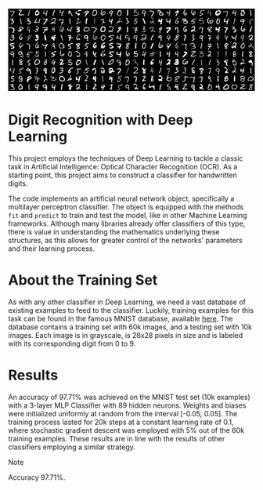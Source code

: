 ![ ](data/portada.jpg)

# Digit Recognition with Deep Learning

This project employs the techniques of Deep Learning to tackle a classic task 
in Artificial Intelligence: Optical Character Recognition (OCR). As a starting point, 
this project aims to construct a classifier for handwritten digits. 

The code implements an artificial neural network object, specifically a multilayer 
perceptron classifier. The object is equipped with the methods `fit` and `predict`
to train and test the model, like in other Machine Learning frameworks. Although 
many libraries already offer classifiers of this type, there is value in understanding 
the mathematics underlying these structures, as this allows for greater control of the networks' 
parameters and their learning process. 

# About the Training Set

As with any other classifier in Deep Learning, we need a vast database of existing 
examples to feed to the classifier. Luckily, training examples for this 
task can be found in the famous MNIST database, available [here](http://yann.lecun.com/exdb/mnist/). The 
database contains a training set with 60k images, and a testing set with 10k
images. Each image is in grayscale, is 28x28 pixels in size and is labeled with 
its corresponding digit from 0 to 9. 

# Results

An accuracy of 97.71% was achieved on the MNIST test set (10k examples) 
with a 3-layer MLP Classifier with 89 hidden neurons. Weights and biases were
initialized uniformly at random from the interval [-0.05, 0.05]. 
The training process lasted for 20k steps at a constant learning rate of 0.1, 
where stochastic gradient descent was employed with 5% out of the 60k
training examples. These results are in line with the results of other classifiers 
employing a similar strategy.

> [!NOTE]
> Accuracy 97.71%.
